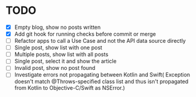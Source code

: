 # TODO
- [x] Empty blog, show no posts written
- [x] Add git hook for running checks before commit or merge
- [ ] Refactor apps to call a Use Case and not the API data source directly
- [ ] Single post, show list with one post
- [ ] Multiple posts, show list with all posts
- [ ] Single post, select it and show the article
- [ ] Invalid post, show no post found
- [ ] Investigate errors not propagating between Kotlin and Swift( Exception doesn't match @Throws-specified class list and thus isn't propagated from Kotlin to Objective-C/Swift as NSError.)